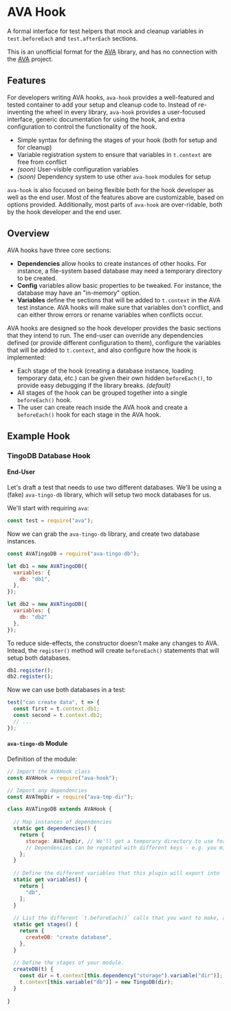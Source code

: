 # AVA Hook

A formal interface for test helpers that mock and cleanup variables in `test.beforeEach` and `test.afterEach` sections.

This is an unofficial format for the [AVA][] library, and has no connection with the [AVA][] project.

## Features

For developers writing AVA hooks, `ava-hook` provides a well-featured and tested container to add your setup and cleanup
code to.
Instead of re-inventing the wheel in every library, `ava-hook` provides a user-focused interface, generic documentation
for using the hook, and extra configuration to control the functionality of the hook.

- Simple syntax for defining the stages of your hook (both for setup and for cleanup)
- Variable registration system to ensure that variables in `t.context` are free from conflict
- *(soon)* User-visible configuration variables
- *(soon)* Dependency system to use other `ava-hook` modules for setup

`ava-hook` is also focused on being flexible both for the hook developer as well as the end user.
Most of the features above are customizable, based on options provided.
Additionally, most parts of `ava-hook` are over-ridable, both by the hook developer and the end user.

## Overview

AVA hooks have three core sections:

- **Dependencies** allow hooks to create instances of other hooks.  For instance, a file-system based database may need
  a temporary directory to be created.
- **Config** variables allow basic properties to be tweaked.  For instance, the database may have an "in-memory" option.
- **Variables** define the sections that will be added to `t.context` in the AVA test instance.
  AVA hooks will make sure that variables don't conflict, and can either throw errors or rename variables when conflicts
  occur.

AVA hooks are designed so the hook developer provides the basic sections that they intend to run.
The end-user can override any dependencies defined (or provide different configuration to them), configure the variables
that will be added to `t.context`, and also configure how the hook is implemented:

- Each stage of the hook (creating a database instance, loading temporary data, etc.) can be given their own hidden
  `beforeEach()`, to provide easy debugging if the library breaks.
  *(default)*
- All stages of the hook can be grouped together into a single `beforeEach()` hook.
- The user can create reach inside the AVA hook and create a `beforeEach()` hook for each stage in the AVA hook.

## Example Hook

### TingoDB Database Hook

#### End-User

Let's draft a test that needs to use two different databases.
We'll be using a (fake) `ava-tingo-db` library, which will setup two mock databases for us.

We'll start with requiring `ava`:

```js
const test = require("ava");
```

Now we can grab the `ava-tingo-db` library, and create two database instances.

```js
const AVATingoDB = require("ava-tingo-db");

let db1 = new AVATingoDB({
  variables: {
    db: "db1",
  },
});

let db2 = new AVATingoDB({
  variables: {
    db: "db2"
  },
});
```

To reduce side-effects, the constructor doesn't make any changes to AVA.
Intead, the `register()` method will create `beforeEach()` statements that will setup both databases.

```js
db1.register();
db2.register();
```

Now we can use both databases in a test:

```js
test("can create data", t => {
  const first = t.context.db1;
  const second = t.context.db2;
  // ...
});
```

#### `ava-tingo-db` Module

Definition of the module:

```js
// Import the AVAHook class
const AVAHook = require("ava-hook");

// Import any dependencies
const AVATmpDir = require("ava-tmp-dir");

class AVATingoDB extends AVAHook {
  
  // Map instances of dependencies
  static get dependencies() {
    return {
      storage: AVATmpDir, // We'll get a temporary directory to use for storing our TingoDB data
      // Dependencies can be repeated with different keys - e.g. you might need two different storage directories.
    };
  }
  
  // Define the different variables that this plugin will export into `t.context`
  static get variables() {
    return [
      "db",
    ];
  }
  
  // List the different `t.beforeEach()` calls that you want to make, and provide the method that should be called.
  static get stages() {
    return {
      createDB: "create database",
    },
  }
  
  // Define the stages of your module.
  createDB(t) {
    const dir = t.context[this.dependency("storage").variable("dir")];
    t.context[this.variable("db")] = new TingoDB(dir);
  }
  
}
```

[AVA]: https://github.com/avajs/ava
